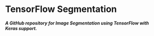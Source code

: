 # TensorFlow Segmentation



***A GitHub repository for Image Segmentation using TensorFlow with Keras support.***
